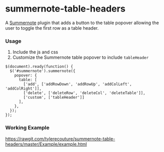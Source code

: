 # summernote-table-headers
A [Summernote](http://summernote.org/) plugin that adds a button to the table popover allowing the user to toggle the first row as a table header.

### Usage

1. Include the js and css
2. Customize the Summernote table popover to include `tableHeader`
````
$(document).ready(function() {
  $('#summernote').summernote({
    popover: {
      table: [
        ['add', ['addRowDown', 'addRowUp', 'addColLeft', 'addColRight']],
        ['delete', ['deleteRow', 'deleteCol', 'deleteTable']],
        ['custom', ['tableHeader']]
      ],
    },
  });
});
````

### Working Example

https://rawgit.com/tylerecouture/summernote-table-headers/master/Example/example.html
